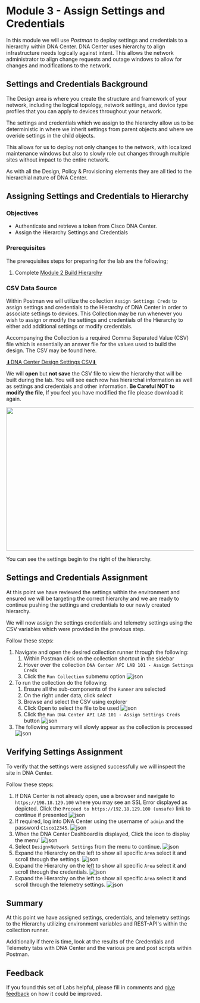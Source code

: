 # Module 3 - Assign Settings and Credentials
In this module we will use *Postman* to deploy settings and credentials to a hierarchy within DNA Center. DNA Center uses hierarchy to align infrastructure needs logically against intent. This allows the network administrator to align change requests and outage windows to allow for changes and modifications to the network.

## Settings and Credentials Background
The Design area is where you create the structure and framework of your network, including the logical topology, network settings, and device type profiles that you can apply to devices throughout your network.

The settings and credentials which we assign to the hierarchy allow us to be deterministic in where we inherit settings from parent objects and where we overide settings in the child objects.

This allows for us to deploy not only changes to the network, with localized maintenance windows but also to slowly role out changes through multiple sites without impact to the entire network. 

As with all the Design, Policy & Provisioning elements they are all tied to the hierarchial nature of DNA Center. 

## Assigning Settings and Credentials to Hierarchy
### Objectives
- Authenticate and retrieve a token from Cisco DNA Center.
- Assign the Hierarchy Settings and Credentials

### Prerequisites
The prerequisites steps for preparing for the lab are the following;
1. Complete [Module 2 Build Hierarchy](./module2-hierarchy.md)

### CSV Data Source
Within Postman we will utilize the collection `Assign Settings Creds` to assign settings and credentials to the Hierarchy of DNA Center in order to associate settings to devices. This Collection may be run whenever you wish to assign or modify the settings and credentials of the Hierarchy to either add additional settings or modify credentials. 

Accompanying the Collection is a required Comma Separated Value (CSV) file which is essentially an answer file for the values used to build the design. The CSV may be found here. 

<a href="https://minhaskamal.github.io/DownGit/#/home?url=https://github.com/kebaldwi/DNAC-TEMPLATES/tree/master/LABS/LAB9-Rest-API-Orchestration/csv/DNAC-Design-Settings.csv" target="_blank">⬇︎DNA Center Design Settings CSV⬇︎</a>

We will **open** but **not save** the CSV file to view the hierarchy that will be built during the lab. You will see each row has hierarchal information as well as settings and credentials and other information. **Be Careful NOT to modify the file**, If you feel you have modified the file please download it again.

<p align="center"><img src="./images/csv.png" width="800" height="385"></p>

You can see the settings begin to the right of the hierarchy.

## Settings and Credentials Assignment
At this point we have reviewed the settings within the environment and ensured we will be targeting the correct hierarchy and we are ready to continue pushing the settings and credentials to our newly created hierarchy.

We will now assign the settings credentials and telemetry settings using the CSV variables which were provided in the previous step.

Follow these steps:

1. Navigate and open the desired collection runner through the following:
   1. Within Postman click on the collection shortcut in the sidebar
   2. Hover over the collection `DNA Center API LAB 101 - Assign Settings Creds`
   3. Click the `Run Collection` submenu option
      ![json](./images/Postman-Collection-Settings.png?raw=true "Import JSON")
2. To run the collection do the following:
   1. Ensure all the sub-components of the `Runner` are selected
   2. On the right under data, click *select* 
   3. Browse and select the CSV using explorer
   4. Click Open to select the file to be used
      ![json](./images/Postman-Collection-Settings-Run-CSV.png?raw=true "Import JSON")
   5. Click  the `Run DNA Center API LAB 101 - Assign Settings Creds` button
      ![json](./images/Postman-Collection-Settings-Runner.png?raw=true "Import JSON")
3. The following summary will slowly appear as the collection is processed
   ![json](./images/Postman-Collection-Settings-Summary.png?raw=true "Import JSON")

## Verifying Settings Assignment
To verify that the settings were assigned successfully we will inspect the site in DNA Center.

Follow these steps:

1. If DNA Center is not already open, use a browser and navigate to `https;//198.18.129.100` where you may see an SSL Error displayed as depicted. Click the `Proceed to https://192.18.129.100 (unsafe)` link to continue if presented
![json](./images/DNAC-SSLERROR.png?raw=true "Import JSON")
2. If required, log into DNA Center using the username of `admin` and the password `C1sco12345`.
![json](./images/DNAC-Login.png?raw=true "Import JSON")
3. When the DNA Center Dashboard is displayed, Click the  icon to display the menu'
![json](./images/DNAC-Menu.png?raw=true "Import JSON")
4. Select `Design>Network Settings` from the menu to continue.
![json](./images/DNAC-Menu-Settings.png?raw=true "Import JSON")
5. Expand the Hierarchy on the left to show all specific `Area` select it and scroll through the settings.
![json](./images/DNAC-Settings-Verify1.gif?raw=true "Import JSON")
5. Expand the Hierarchy on the left to show all specific `Area` select it and scroll through the credentials.
![json](./images/DNAC-Settings-Verify2.gif?raw=true "Import JSON")
5. Expand the Hierarchy on the left to show all specific `Area` select it and scroll through the telemetry settings.
![json](./images/DNAC-Settings-Verify3.png?raw=true "Import JSON")

## Summary
At this point we have assigned settings, credentials, and telemetry settings to the Hierarchy utilizing environment variables and REST-API's within the collection runner. 

Additionally if there is time, look at the results of the Credentials and Telemetry tabs with DNA Center and the various pre and post scripts within Postman.

## Feedback
If you found this set of Labs helpful, please fill in comments and [give feedback](https://app.smartsheet.com/b/form/f75ce15c2053435283a025b1872257fe) on how it could be improved.
